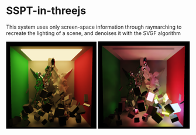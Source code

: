 # SSPT-in-threejs

This system uses only screen-space information through raymarching to recreate the lighting of a scene, and denoises it with the SVGF algorithm

<img src="screenshots/s1.png" width="49%"></img>
<img src="screenshots/s2.png" width="49.75%"></img>

